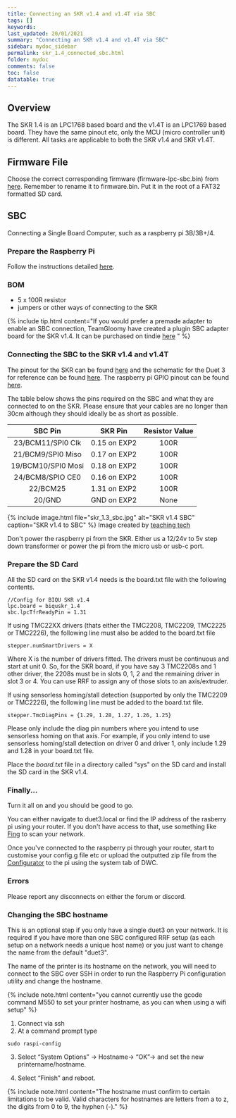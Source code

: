 ```yaml
---
title: Connecting an SKR v1.4 and v1.4T via SBC
tags: []
keywords: 
last_updated: 20/01/2021
summary: "Connecting an SKR v1.4 and v1.4T via SBC"
sidebar: mydoc_sidebar
permalink: skr_1.4_connected_sbc.html
folder: mydoc
comments: false
toc: false
datatable: true
---
```


## Overview

The SKR 1.4 is an LPC1768 based board and the v1.4T is an LPC1769 based board. They have the same pinout etc, only the MCU (micro controller unit) is different. All tasks are applicable to both the SKR v1.4 and SKR v1.4T.

## Firmware File

Choose the correct corresponding firmware (firmware-lpc-sbc.bin) from [here](https://github.com/gloomyandy/RepRapFirmware/releases). Remember to rename it to firmware.bin. Put it in the root of a FAT32 formatted SD card.   

## SBC

Connecting a Single Board Computer, such as a raspberry pi 3B/3B+/4.

### Prepare the Raspberry Pi

Follow the instructions detailed [here](lpc_sbc.html).

### BOM

* 5 x 100R resistor
* jumpers or other ways of connecting to the SKR

{% include tip.html content="If you would prefer a premade adapter to enable an SBC connection, TeamGloomy have created a plugin SBC adapter board for the SKR v1.4. It can be purchased on tindie [here](https://www.tindie.com/products/pcr/reprapfirmware-raspberry-pi-to-skr-1314progtr/) " %}

### Connecting the SBC to the SKR v1.4 and v1.4T

The pinout for the SKR can be found [here](https://github.com/bigtreetech/BIGTREETECH-SKR-V1.3/blob/master/BTT%20SKR%20V1.4/Hardware/BTT%20SKR%20V1.4PIN.pdf) and the schematic for the Duet 3 for reference can be found [here](https://github.com/Duet3D/Duet3-Mainboard-6HC/blob/master/Duet3_Mainboard_v1.0/Duet3_MB_schematic_v1.0.pdf). The raspberry pi GPIO pinout can be found [here](https://www.google.com/search?q=raspberry+pi+gpio+pinout&rlz=1C1CHBD_en-GBGB889GB889&sxsrf=ALeKk01CVlA8N_CGAQqQGp-7_N3pXiV0LA:1586203613303&source=lnms&tbm=isch&sa=X&ved=2ahUKEwid56X3zNToAhXSURUIHX3IAnkQ_AUoAXoECA0QAw&biw=1920&bih=937). 

The table below shows the pins required on the SBC and what they are connected to on the SKR. Please ensure that your cables are no longer than 30cm although they should ideally be as short as possible.  

<div class="datatable-begin"></div>

| SBC Pin       | SKR Pin       | Resistor Value  |
| :-------------: |:-------------:| :---------------:|
| 23/BCM11/SPI0 Clk           | 0.15 on EXP2         | 100R            |
| 21/BCM9/SPI0 Miso    | 0.17 on EXP2         | 100R           |
| 19/BCM10/SPI0 Mosi   | 0.18 on EXP2         | 100R             |
| 24/BCM8/SPIO CE0   | 0.16 on EXP2         | 100R             |
| 22/BCM25  | 1.31 on EXP2         | 100R             |
| 20/GND   | GND on EXP2          | None             |

<div class="datatable-end"></div>

{% include image.html file="skr_1.3_sbc.jpg" alt="SKR v1.4 SBC" caption="SKR v1.4 to SBC" %} 
Image created by [teaching tech](https://www.youtube.com/channel/UCbgBDBrwsikmtoLqtpc59Bw)

Don't power the raspberry pi from the SKR. Either us a 12/24v to 5v step down transformer or power the pi from the micro usb or usb-c port.

### Prepare the SD Card

All the SD card on the SKR v1.4 needs is the board.txt file with the following contents.

```
//Config for BIQU SKR v1.4
lpc.board = biquskr_1.4
sbc.lpcTfrReadyPin = 1.31
```

If using TMC22XX drivers (thats either the TMC2208, TMC2209, TMC2225 or TMC2226), the following line must also be added to the board.txt file
```
stepper.numSmartDrivers = X
```
Where X is the number of drivers fitted. The drivers must be continuous and start at unit 0. So, for the SKR board, if you have say 3 TMC2208s and 1 other driver, the 2208s must be in slots 0, 1, 2 and the remaining driver in slot 3 or 4. You can use RRF to assign any of those slots to an axis/extruder.

If using sensorless homing/stall detection (supported by only the TMC2209 or TMC2226), the following line must be added to the board.txt file.
```
stepper.TmcDiagPins = {1.29, 1.28, 1.27, 1.26, 1.25}
```
Please only include the diag pin numbers where you intend to use sensorless homing on that axis. For example, if you only intend to use sensorless homing/stall detection on driver 0 and driver 1, only include 1.29 and 1.28 in your board.txt file.

Place the *board.txt* file in a directory called "sys" on the SD card and install the SD card in the SKR v1.4.   

### Finally...

Turn it all on and you should be good to go.

You can either navigate to duet3.local or find the IP address of the rasberry pi using your router. If you don't have access to that, use something like [Fing](https://www.fing.com/products/fing-desktop) to scan your network.

Once you've connected to the raspberry pi through your router, start to customise your config.g file etc or upload the outputted zip file from the [Configurator](https://teamgloomy.github.io/LPCConfigurator) to the pi using the system tab of DWC.

### Errors

Please report any  disconnects on either the forum or discord.

### Changing the SBC hostname

This is an optional step if you only have a single duet3 on your network. It is required if you have more than one SBC configured RRF setup (as each setup on a network needs a unique host name) or you just want to change the name from the default "duet3".

The name of the printer is its hostname on the network, you will need to connect to the SBC over SSH in order to run the Raspberry Pi configuration utility and change the hostname.

{% include note.html content="you cannot currently use the gcode command M550 to set your printer hostname, as you can when using a wifi setup" %}

1. Connect via ssh
2. At a command prompt type
```
sudo raspi-config
```
3. Select “System Options” -> Hostname-> “OK”-> and set the new printername/hostname.

4. Select “Finish” and reboot.

{% include note.html content="The hostname must confirm to certain limitations to be valid. Valid characters for hostnames are letters from a to z, the digits from 0 to 9, the hyphen (-)." %}